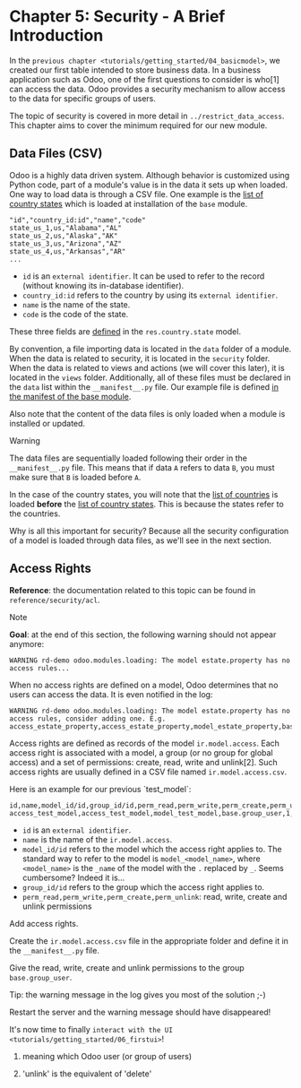# Chapter 5: Security - A Brief Introduction

In the `previous chapter <tutorials/getting_started/04_basicmodel>`, we
created our first table intended to store business data. In a business
application such as Odoo, one of the first questions to consider is
who\[1\] can access the data. Odoo provides a security mechanism to
allow access to the data for specific groups of users.

The topic of security is covered in more detail in
`../restrict_data_access`. This chapter aims to cover the minimum
required for our new module.

## Data Files (CSV)

Odoo is a highly data driven system. Although behavior is customized
using Python code, part of a module's value is in the data it sets up
when loaded. One way to load data is through a CSV file. One example is
the [list of country
states](https://github.com/odoo/odoo/blob/master/odoo/addons/base/data/res.country.state.csv)
which is loaded at installation of the `base` module.

``` text
"id","country_id:id","name","code"
state_us_1,us,"Alabama","AL"
state_us_2,us,"Alaska","AK"
state_us_3,us,"Arizona","AZ"
state_us_4,us,"Arkansas","AR"
...
```

  - `id` is an `external identifier`. It can be used to refer to the
    record (without knowing its in-database identifier).
  - `country_id:id` refers to the country by using its `external
    identifier`.
  - `name` is the name of the state.
  - `code` is the code of the state.

These three fields are
[defined](https://github.com/odoo/odoo/blob/2ad2f3d6567b6266fc42c6d2999d11f3066b282c/odoo/addons/base/models/res_country.py#L108-L111)
in the `res.country.state` model.

By convention, a file importing data is located in the `data` folder of
a module. When the data is related to security, it is located in the
`security` folder. When the data is related to views and actions (we
will cover this later), it is located in the `views` folder.
Additionally, all of these files must be declared in the `data` list
within the `__manifest__.py` file. Our example file is defined [in the
manifest of the base
module](https://github.com/odoo/odoo/blob/e8697f609372cd61b045c4ee2c7f0fcfb496f58a/odoo/addons/base/__manifest__.py#L29).

Also note that the content of the data files is only loaded when a
module is installed or updated.

<div class="warning">

<div class="title">

Warning

</div>

The data files are sequentially loaded following their order in the
`__manifest__.py` file. This means that if data `A` refers to data `B`,
you must make sure that `B` is loaded before `A`.

In the case of the country states, you will note that the [list of
countries](https://github.com/odoo/odoo/blob/e8697f609372cd61b045c4ee2c7f0fcfb496f58a/odoo/addons/base/__manifest__.py#L22)
is loaded **before** the [list of country
states](https://github.com/odoo/odoo/blob/e8697f609372cd61b045c4ee2c7f0fcfb496f58a/odoo/addons/base/__manifest__.py#L29).
This is because the states refer to the countries.

</div>

Why is all this important for security? Because all the security
configuration of a model is loaded through data files, as we'll see in
the next section.

## Access Rights

**Reference**: the documentation related to this topic can be found in
`reference/security/acl`.

<div class="note">

<div class="title">

Note

</div>

**Goal**: at the end of this section, the following warning should not
appear anymore:

``` text
WARNING rd-demo odoo.modules.loading: The model estate.property has no access rules...
```

</div>

When no access rights are defined on a model, Odoo determines that no
users can access the data. It is even notified in the log:

``` text
WARNING rd-demo odoo.modules.loading: The model estate.property has no access rules, consider adding one. E.g. access_estate_property,access_estate_property,model_estate_property,base.group_user,1,0,0,0
```

Access rights are defined as records of the model `ir.model.access`.
Each access right is associated with a model, a group (or no group for
global access) and a set of permissions: create, read, write and
unlink\[2\]. Such access rights are usually defined in a CSV file named
`ir.model.access.csv`.

Here is an example for our previous \`test\_model\`:

``` text
id,name,model_id/id,group_id/id,perm_read,perm_write,perm_create,perm_unlink
access_test_model,access_test_model,model_test_model,base.group_user,1,0,0,0
```

  - `id` is an `external identifier`.
  - `name` is the name of the `ir.model.access`.
  - `model_id/id` refers to the model which the access right applies to.
    The standard way to refer to the model is `model_<model_name>`,
    where `<model_name>` is the `_name` of the model with the `.`
    replaced by `_`. Seems cumbersome? Indeed it is...
  - `group_id/id` refers to the group which the access right applies to.
  - `perm_read,perm_write,perm_create,perm_unlink`: read, write, create
    and unlink permissions

<div class="exercise">

Add access rights.

Create the `ir.model.access.csv` file in the appropriate folder and
define it in the `__manifest__.py` file.

Give the read, write, create and unlink permissions to the group
`base.group_user`.

Tip: the warning message in the log gives you most of the solution ;-)

</div>

Restart the server and the warning message should have disappeared\!

It's now time to finally `interact with the UI
<tutorials/getting_started/06_firstui>`\!

1.  meaning which Odoo user (or group of users)

2.  'unlink' is the equivalent of 'delete'
